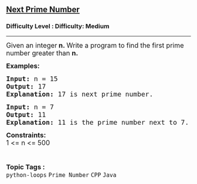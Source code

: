 <h2><a href="https://www.geeksforgeeks.org/problems/next-prime-number--163011/1?page=5&category=CPP&status=unsolved&sortBy=submissions">Next Prime Number</a></h2><h3>Difficulty Level : Difficulty: Medium</h3><hr><div class="problems_problem_content__Xm_eO"><p><span style="font-size: 18px;">Given an integer<strong>&nbsp;n</strong><strong>.&nbsp;</strong>Write a program to find the first prime number greater than <strong>n.</strong></span></p>
<p><span style="font-size: 18px;"><strong>Examples:</strong> <strong> </strong></span></p>
<pre><span style="font-size: 18px;"><strong>Input: </strong>n = 15
<strong>Output: </strong>17
<strong>Explanation: </strong>17 is next prime number.</span></pre>
<pre><span style="font-size: 18px;"><strong>Input: </strong>n = 7
<strong>Output: </strong>11
<strong>Explanation: </strong>11 is the prime number next to 7.</span></pre>
<p><span style="font-size: 18px;"><strong>Constraints:</strong><br>1 &lt;= n&nbsp;&lt;= 500</span></p></div><br><p><span style=font-size:18px><strong>Topic Tags : </strong><br><code>python-loops</code>&nbsp;<code>Prime Number</code>&nbsp;<code>CPP</code>&nbsp;<code>Java</code>&nbsp;